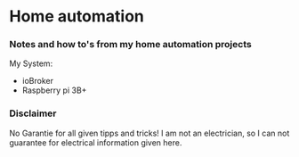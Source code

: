 # Home automation

### Notes and how to's from my home automation projects

My System:

- ioBroker
- Raspberry pi 3B+

### Disclaimer

No Garantie for all given tipps and tricks! I am not an electrician, so I can not guarantee for electrical information given here.
